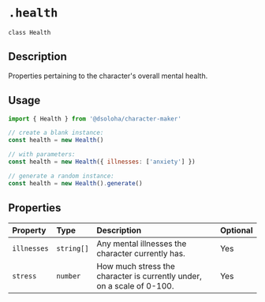 # `.health`

`class Health`

## Description

Properties pertaining to the character's overall mental health.

## Usage

```js
import { Health } from '@dsoloha/character-maker'

// create a blank instance:
const health = new Health()

// with parameters:
const health = new Health({ illnesses: ['anxiety'] })

// generate a random instance:
const health = new Health().generate()
```

## Properties

| Property    | Type       | Description                                                            | Optional |
|:------------|:-----------|:-----------------------------------------------------------------------|:---------|
| `illnesses` | `string[]` | Any mental illnesses the character currently has.                      | Yes      |
| `stress`    | `number`   | How much stress the character is currently under, on a scale of 0-100. | Yes      |
